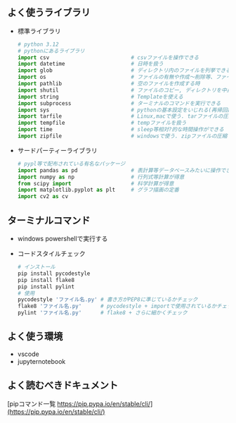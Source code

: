 ## よく使うライブラリ

* 標準ライブラリ
    ```python
    # python 3.12
    # pythonにあるライブラリ
    import csv                          # csvファイルを操作できる
    import datetime                     # 日時を扱う
    import glob                         # ディレクトリ内のファイルを列挙できる
    import os                           # ファイルの有無や作成～削除等、ファイル操作ができる
    import pathlib                      # 空のファイルを作成する時
    import shutil                       # ファイルのコピー, ディレクトリを中身ごと削除等高度なファイル操作ができる
    import string                       # Templateを使える
    import subprocess                   # ターミナルのコマンドを実行できる
    import sys                          # pythonの基本設定をいじれる(再帰回数の変更で使ったことある)
    import tarfile                      # Linux,macで使う. tarファイルの圧縮・展開ができる
    import tempfile                     # tempファイルを扱う
    import time                         # sleep等相対?的な時間操作ができる
    import zipfile                      # windowsで使う. zipファイルの圧縮・展開ができる
    ```

* サードパーティーライブラリ
    ```python
    # pypl等で配布されている有名なパッケージ
    import pandas as pd                 # 表計算等データベースみたいに操作できる
    import numpy as np                  # 行列式等計算が得意
    from scipy import                   # 科学計算が得意
    import matplotlib.pyplot as plt     # グラフ描画の定番
    import cv2 as cv
    ```

## ターミナルコマンド
* windows powershellで実行する


* コードスタイルチェック
    ```powershell
    # インストール
    pip install pycodestyle
    pip install flake8
    pip install pylint
    # 使用
    pycodestyle 'ファイル名.py' # 書き方がPEP8に準じているかチェック
    flake8 'ファイル名.py'      # pycodestyle + importで使用されているかチェック
    pylint 'ファイル名.py'      # flake8 + さらに細かくチェック
    ```

## よく使う環境
* vscode
* jupyternotebook

## よく読むべきドキュメント
[pipコマンド一覧 https://pip.pypa.io/en/stable/cli/](https://pip.pypa.io/en/stable/cli/)